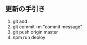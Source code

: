 ## 更新の手引き
1. git add .
2. git commit -m "commit message"
3. git push origin master
4. npm run deploy

